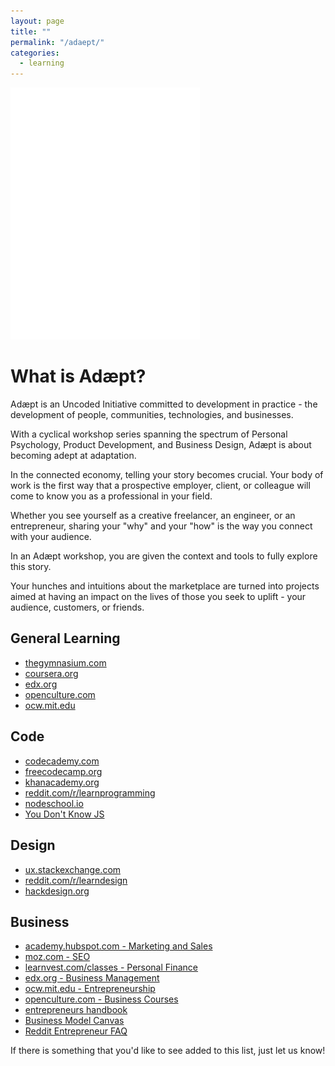 ```yaml
---
layout: page
title: ""
permalink: "/adaept/"
categories:
  - learning
---
```


<img alt="Uncoded Learning Resources" src="/img/logo-adaept-wh.png" style="max-width:350px;" class="center-block">

# What is Adæpt?

Adæpt is an Uncoded Initiative committed to development in practice - the development of people, communities, technologies, and businesses.

With a cyclical workshop series spanning the spectrum of Personal Psychology, Product Development, and Business Design, Adæpt is about becoming adept at adaptation.

In the connected economy, telling your story becomes crucial. Your body of work is the first way that a prospective employer, client, or colleague will come to know you as a professional in your field.

Whether you see yourself as a creative freelancer, an engineer, or an entrepreneur, sharing your "why" and your "how" is the way you connect with your audience.

In an Adæpt workshop, you are given the context and tools to fully explore this story.

Your hunches and intuitions about the marketplace are turned into projects aimed at having an impact on the lives of those you seek to uplift - your audience, customers, or friends.

## General Learning

- <a href="https://www.thegymnasium.com/">thegymnasium.com</a>
- <a href="https://www.coursera.org">coursera.org</a>
- <a href="https://www.edx.org/">edx.org</a>
- <a href="http://www.openculture.com/">openculture.com</a>
- <a href="https://ocw.mit.edu/index.htm">ocw.mit.edu</a>

## Code

- <a href="https://www.codecademy.com/">codecademy.com</a>
- <a href="https://www.freecodecamp.org/">freecodecamp.org</a>
- <a href="https://www.khanacademy.org/">khanacademy.org</a>
- <a href="https://www.reddit.com/r/learnprogramming/">reddit.com/r/learnprogramming</a>
- <a href="https://nodeschool.io">nodeschool.io</a>
- <a href="https://github.com/getify/You-Dont-Know-JS">You Don't Know JS</a>

## Design

- <a href="https://ux.stackexchange.com/">ux.stackexchange.com<a>
- <a href="https://www.reddit.com/r/learndesign/">reddit.com/r/learndesign</a>
- <a href="https://hackdesign.org/">hackdesign.org</a>

## Business

- <a href="https://academy.hubspot.com/">academy.hubspot.com - Marketing and Sales</a>
- <a href="https://moz.com/learn/seo">moz.com - SEO</a>
- <a href="https://www.learnvest.com/classes/">learnvest.com/classes - Personal Finance</a>
- <a href="https://www.edx.org/course?subject=Business%20%26%20Management">edx.org - Business Management</a>
- <a href="https://ocw.mit.edu/courses/entrepreneurship/">ocw.mit.edu - Entrepreneurship</a>
- <a href="http://www.openculture.com/business_free_courses">openculture.com - Business Courses</a>
- <a href="https://blog.kissmetrics.com/entrepreneurs-handbook/">entrepreneurs handbook</a>
- <a href="https://en.wikipedia.org/wiki/Business_Model_Canvas">Business Model Canvas</a>
- <a href="https://www.reddit.com/r/Entrepreneur/wiki/faq">Reddit Entrepreneur FAQ</a>

<p class="intro">If there is something that you'd like to see added to this list, just let us know!</p>
